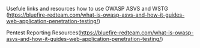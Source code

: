 Usefule links and resources
how to use OWASP ASVS and WSTG (https://bluefire-redteam.com/what-is-owasp-asvs-and-how-it-guides-web-application-penetration-testing/)

Pentest Reporting Resources(https://bluefire-redteam.com/what-is-owasp-asvs-and-how-it-guides-web-application-penetration-testing/)
